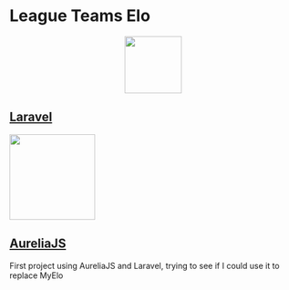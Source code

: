 # League Teams Elo

<p align="center">
	<a href="https://laravel.com" target="_blank">
		<img width="100" src="https://laravel.com/laravel.png">
		<h2>Laravel</h2>
	</a>
	<a href="http://aurelia.io/" target="_blank">
		<img width="150" src="https://cdn.auth0.com/blog/aurelia-logo.png">
		<h2>AureliaJS</h2>
	</a>
</p>

First project using AureliaJS and Laravel, trying to see if I could use it to replace MyElo
